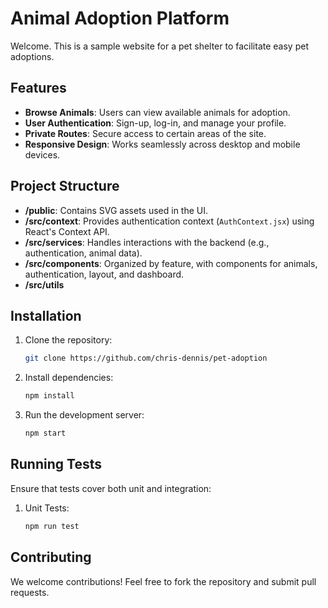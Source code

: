 # Animal Adoption Platform

Welcome. This is a sample website for a pet shelter to facilitate easy pet adoptions. 

## Features
- **Browse Animals**: Users can view available animals for adoption.
- **User Authentication**: Sign-up, log-in, and manage your profile.
- **Private Routes**: Secure access to certain areas of the site.
- **Responsive Design**: Works seamlessly across desktop and mobile devices.

## Project Structure
- **/public**: Contains SVG assets used in the UI.
- **/src/context**: Provides authentication context (`AuthContext.jsx`) using React's Context API.
- **/src/services**: Handles interactions with the backend (e.g., authentication, animal data).
- **/src/components**: Organized by feature, with components for animals, authentication, layout, and dashboard.
- **/src/utils**

## Installation

1. Clone the repository:
    ```bash
    git clone https://github.com/chris-dennis/pet-adoption
    ```

2. Install dependencies:
    ```bash
    npm install
    ```

3. Run the development server:
    ```bash
    npm start
    ```

## Running Tests

Ensure that tests cover both unit and integration:

1. Unit Tests:
    ```bash
    npm run test
    ```

## Contributing
We welcome contributions! Feel free to fork the repository and submit pull requests.
